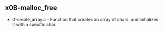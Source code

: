 ## x0B-malloc_free
* 0-create_array.c - Function that creates an array of chars, and initializes it with a specific char.
